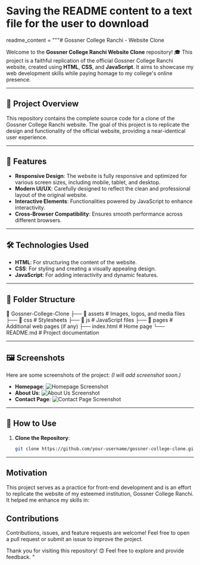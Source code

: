 # Saving the README content to a text file for the user to download
readme_content = """# Gossner College Ranchi - Website Clone

Welcome to the **Gossner College Ranchi Website Clone** repository! 🎓 This project is a faithful replication of the official Gossner College Ranchi website, created using **HTML**, **CSS**, and **JavaScript**. It aims to showcase my web development skills while paying homage to my college's online presence.

---

## 🚀 Project Overview

This repository contains the complete source code for a clone of the Gossner College Ranchi website. The goal of this project is to replicate the design and functionality of the official website, providing a near-identical user experience.

---

## 🌟 Features

- **Responsive Design**: The website is fully responsive and optimized for various screen sizes, including mobile, tablet, and desktop.
- **Modern UI/UX**: Carefully designed to reflect the clean and professional layout of the original website.
- **Interactive Elements**: Functionalities powered by JavaScript to enhance interactivity.
- **Cross-Browser Compatibility**: Ensures smooth performance across different browsers.

---

## 🛠️ Technologies Used

- **HTML**: For structuring the content of the website.
- **CSS**: For styling and creating a visually appealing design.
- **JavaScript**: For adding interactivity and dynamic features.

---

## 📂 Folder Structure

📁 Gossner-College-Clone ├── 📁 assets # Images, logos, and media files ├── 📁 css # Stylesheets ├── 📁 js # JavaScript files ├── 📁 pages # Additional web pages (if any) ├── index.html # Home page └── README.md # Project documentation


---

## 🖼️ Screenshots

Here are some screenshots of the project:
*(I will add screenshot soon.)*
- **Homepage**: ![Homepage Screenshot](#)
- **About Us**: ![About Us Screenshot](#)
- **Contact Page**: ![Contact Page Screenshot](#)

---

## 📖 How to Use

1. **Clone the Repository**:
   ```bash
   git clone https://github.com/your-username/gossner-college-clone.git
---

## Motivation
This project serves as a practice for front-end development and is an effort to replicate the website of my esteemed institution, Gossner College Ranchi. It helped me enhance my skills in:

## Contributions
Contributions, issues, and feature requests are welcome! Feel free to open a pull request or submit an issue to improve the project.


Thank you for visiting this repository! 😊 Feel free to explore and provide feedback. "

